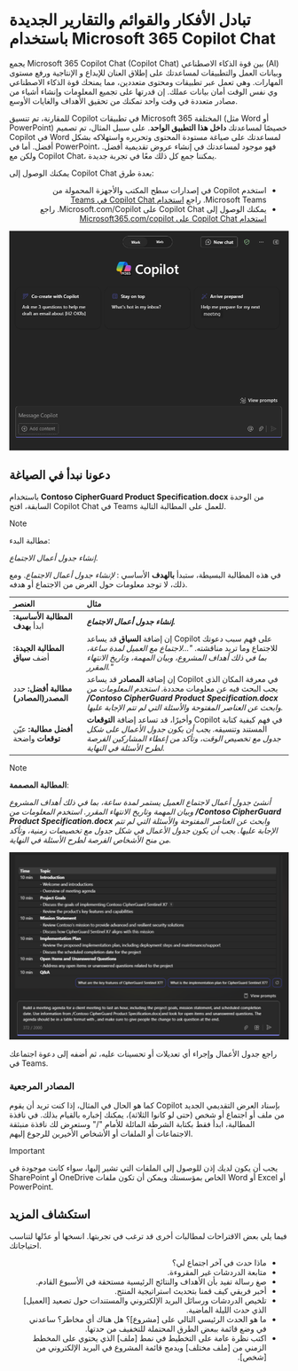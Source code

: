 # تبادل الأفكار والقوائم والتقارير الجديدة باستخدام Microsoft 365 Copilot Chat

يجمع Microsoft 365 Copilot Chat (Copilot Chat) بين قوة الذكاء الاصطناعي (AI) وبيانات العمل والتطبيقات لمساعدتك على إطلاق العنان للإبداع و الإنتاجية ورفع مستوى المهارات. وهي تعمل عبر تطبيقات ومحتوى متعددين، مما يمنحك قوة الذكاء الاصطناعي وي نفس الوقت أمان بيانات عملك. إن قدرتها على تجميع المعلومات وإنشاء أشياء من مصادر متعددة في وقت واحد تمكنك من تحقيق الأهداف والغايات الأوسع.

للمقارنة، تم تنسيق Copilot في تطبيقات Microsoft 365 المختلفة (مثل Word أو PowerPoint) خصيصًا لمساعدتك <b>داخل هذا التطبيق الواحد</b>. على سبيل المثال، تم تصميم Copilot في Word لمساعدتك على صياغة مستودة المحتوى وتحريره واستهلاكه بشكل أفضل. أما في PowerPoint، فهو موجود لمساعدتك في إنشاء عروض تقديمية أفضل. ولكن مع Copilot Chat، يمكننا جمع كل ذلك معًا في تجربة جديدة.

يمكنك الوصول إلى Copilot Chat بعدة طرق:

<ul dir='rtl'>
    <li>استخدم Copilot في إصدارات سطح المكتب والأجهزة المحمولة من Microsoft Teams. راجع <a href="https://support.microsoft.com/topic/open-microsoft-365-chat-in-teams-c6de0a62-4f9e-479d-b5f2-af036e342181">استخدام Copilot Chat في Teams</a></li>
    <li>يمكنك الوصول إلى Copilot Chat على Microsoft.com/Copilot. راجع <a href="https://support.microsoft.com/topic/use-microsoft-365-chat-at-microsoft365-com-or-in-the-microsoft-365-office-app-4a2538f9-962f-4c7c-a368-f6006bc13d6f">استخدام Copilot Chat على Microsoft365.com/copilot</a></li>
</ul>

<p dir="rtl"><a href="https://github.com/MicrosoftLearning/MS-4005-Craft-effective-prompts-for-Microsoft-Copilot-for-Microsoft-365.ar-sa/blob/main/Instructions/Labs/media/create_copilot-chat-experience-teams.png"><img src="https://github.com/MicrosoftLearning/MS-4005-Craft-effective-prompts-for-Microsoft-Copilot-for-Microsoft-365.ar-sa/blob/main/Instructions/Labs/media/create_copilot-chat-experience-teams.png" alt="لقطة شاشة لتجربة Copilot Chat في Microsoft Teams."></a></p>


## دعونا نبدأ في الصياغة

باستخدام <b>Contoso CipherGuard Product Specification.docx</b> من الوحدة السابقة، افتح Copilot Chat في Teams للعمل على المطالبة التالية.

> [!NOTE]
> مطالبة البدء:
>
> _إنشاء جدول أعمال الاجتماع._

في هذه المطالبة البسيطة، ستبدأ <b>بالهدف</b> الأساسي : _لإنشاء جدول أعمال الاجتماع_. ومع ذلك، لا توجد معلومات حول الغرض من الاجتماع أو هدفه.

| العنصر | مثال |
| :------ | :------- |
| <b>المطالبة الأساسية:</b> ابدأ <b>بهدف</b> | <b>_إنشاء جدول أعمال الاجتماع._</b> |
| <b>المطالبة الجيدة:</b> أضف <b>سياق</b> | إن إضافة <b>السياق</b> قد يساعد Copilot على فهم سبب دعوتك للاجتماع وما تريد مناقشته. _"...لاجتماع مع العميل لمدة ساعة، بما في ذلك أهداف المشروع، وبيان المهمة، وتاريخ الانتهاء المقرر."_ |
| <b>مطالبة أفضل:</b> حدد <b>المصدر(المصادر)</b> | إن إضافة <b>المصادر</b> قد يساعد Copilot في معرفة المكان الذي يجب البحث فيه عن معلومات محددة. _استخدم المعلومات من <b>/Contoso CipherGuard Product Specification.docx</b> وابحث عن العناصر المفتوحة والأسئلة التي لم تتم الإجابة عليها._ |
| <b>أفضل مطالبة:</b> عيّن <b>توقعات</b> واضحة | وأخيرًا، قد تساعد إضافة <b>التوقعات</b> Copilot في فهم كيفية كتابة المستند وتنسيقه. _يجب أن يكون جدول الأعمال على شكل جدول مع تخصيص الوقت، وتأكد من إعطاء المشاركين الفرصة لطرح الأسئلة في النهاية._ |

> [!NOTE]
> <b>المطالبة المصممة</b>:
>
> _أنشئ جدول أعمال لاجتماع العميل يستمر لمدة ساعة، بما في ذلك أهداف المشروع وبيان المهمة وتاريخ الانتهاء المقرر. استخدم المعلومات من <b>/Contoso CipherGuard Product Specification.docx</b> وابحث عن العناصر المفتوحة والأسئلة التي لم تتم الإجابة عليها. يجب أن يكون جدول الأعمال في شكل جدول مع تخصيصات زمنية، وتأكد من منح الأشخاص الفرصة لطرح الأسئلة في النهاية._

<p dir="rtl"><a href="https://github.com/MicrosoftLearning/MS-4005-Craft-effective-prompts-for-Microsoft-Copilot-for-Microsoft-365.ar-sa/blob/main/Instructions/Labs/media/create_copilot-chat-draft-agenda-teams.png"><img src="https://github.com/MicrosoftLearning/MS-4005-Craft-effective-prompts-for-Microsoft-Copilot-for-Microsoft-365.ar-sa/blob/main/Instructions/Labs/media/create_copilot-chat-draft-agenda-teams.png" alt="التقط لقطة شاشة لنتائج المطالبة المصممة خصيصًا مقابل مستند العينة باستخدام Copilot Chat في Teams."></a></p>


راجع جدول الأعمال وإجراء أي تعديلات أو تحسينات عليه، ثم أضفه إلى دعوة اجتماعك في Teams.

### المصادر المرجعية

كما هو الحال في المثال، إذا كنت تريد أن يقوم Copilot بإسناد العرض التقديمي الجديد من ملف أو اجتماع أو شخص (حتى لو كانوا الثلاثة)، يمكنك إخباره بالقيام بذلك. في نافذة المطالبة، ابدأ فقط بكتابة الشرطة المائلة للأمام "/" وستعرض لك نافذة منبثقة الاجتماعات أو الملفات أو الأشخاص الأخيرين للرجوع إليهم.

> [!IMPORTANT]
> يجب أن يكون لديك إذن للوصول إلى الملفات التي تشير إليها، سواء كانت موجودة في SharePoint أو OneDrive الخاص بمؤسستك ويمكن أن تكون ملفات Word أو Excel أو PowerPoint.

## استكشاف المزيد

فيما يلي بعض الاقتراحات لمطالبات أخرى قد ترغب في تجربتها. انسخها أو عدّلها لتناسب احتياجاتك.

<ul dir='rtl'>
    <li>ماذا حدث في آخر اجتماع لي؟</li>
    <li>متابعة الدردشات غير المقروءة.</li>
    <li>صغ رسالة تفيد بأن الأهداف والنتائج الرئيسية مستحقة في الأسبوع القادم.</li>
    <li>أخبر فريقي كيف قمنا بتحديث استراتيجية المنتج.</li>
    <li>تلخيص الدردشات ورسائل البريد الإلكتروني والمستندات حول تصعيد [العميل] الذي حدث الليلة الماضية.</li>
    <li>ما هو الحدث الرئيسي التالي على [مشروع]؟ هل هناك أي مخاطر؟ ساعدني في وضع قائمة ببعض الطرق المحتملة للتخفيف من حدتها.</li>
    <li>اكتب نظرة عامة على التخطيط في نمط [ملف] الذي يحتوي على المخطط الزمني من [ملف مختلف] ويدمج قائمة المشروع في البريد الإلكتروني من [شخص].</li>
</ul>

